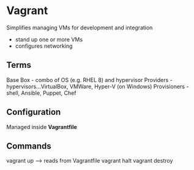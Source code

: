 # Vagrant
Simplifies managing VMs for development and integration
- stand up one or more VMs
- configures networking

## Terms
Base Box - combo of OS (e.g. RHEL 8) and hypervisor
Providers - hypervisors...VirtualBox, VMWare, Hyper-V (on Windows)
Provisioners - shell, Ansible, Puppet, Chef

## Configuration
Managed inside **Vagrantfile**

## Commands
vagrant up --> reads from Vagrantfile
vagrant halt
vagrant destroy
